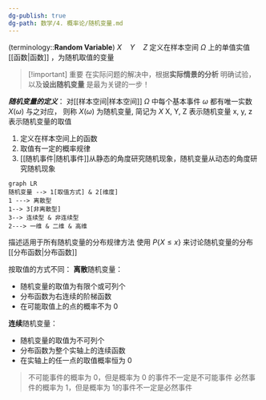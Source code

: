 ```yaml
---
dg-publish: true
dg-path: 数学/4. 概率论/随机变量.md
---
```


(terminology::**Random Variable**)   $X\quad Y\quad Z$ 
定义在样本空间 $\Omega$ 上的单值实值[[函数\|函数]] ，为随机取值的变量

>[!important] 重要
>在实际问题的解决中，根据**实际情景的分析**
>明确试验，以及**设出随机变量**
>是最为关键的一步！


***随机变量的定义***：
对[[样本空间\|样本空间]] $\Omega$ 中每个基本事件 $\omega$ 都有唯一实数 $X(\omega)$ 与之对应，
则称 $X(\omega)$ 为随机变量, 简记为 $X$
X, Y, Z 表示随机变量    x, y, z 表示随机变量的取值

1. 定义在样本空间上的函数
2. 取值有一定的概率规律
3. [[随机事件\|随机事件]]从静态的角度研究随机现象，随机变量从动态的角度研究随机现象

```mermaid
graph LR
随机变量 --> 1[取值方式] & 2[维度]
1 ---> 离散型 
1--> 3[非离散型]
3--> 连续型 & 非连续型
2---> 一维 & 二维 & 高维
```

描述适用于所有随机变量的分布规律方法
使用 $P\left\{X\leq x \right\}$  来讨论随机变量的分布   [[分布函数\|分布函数]]

按取值的方式不同：
**离散**随机变量：
- 随机变量的取值为有限个或可列个
- 分布函数为右连续的阶梯函数
- 在可能取值上的点的概率不为 0

**连续**随机变量：
- 随机变量的取值为不可列个
- 分布函数为整个实轴上的连续函数
- 在实轴上的任一点的取值概率恒为 0

>不可能事件的概率为 0，但是概率为 0 的事件不一定是不可能事件
>必然事件的概率为 1，但是概率为 1的事件不一定是必然事件






